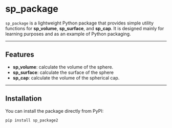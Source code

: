 # sp_package

`sp_package` is a lightweight Python package that provides simple utility functions
for **sp_volume**, **sp_surface**, and **sp_cap**.
It is designed mainly for learning purposes and as an example of Python packaging.

---

## Features
- **sp_volume**: calculate the volume of the sphere.
- **sp_surface**: calculate the surface of the sphere
- **sp_cap**: calculate the volume of the spherical cap.

---

## Installation

You can install the package directly from PyPI:

```bash
pip install sp_package2